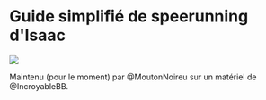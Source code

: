 # Guide simplifié de speerunning d'Isaac

![](http://www.warlegend.net/wp-content/uploads/isaactop.jpg?a57527)

Maintenu (pour le moment) par @MoutonNoireu sur un matériel de @IncroyableBB.
